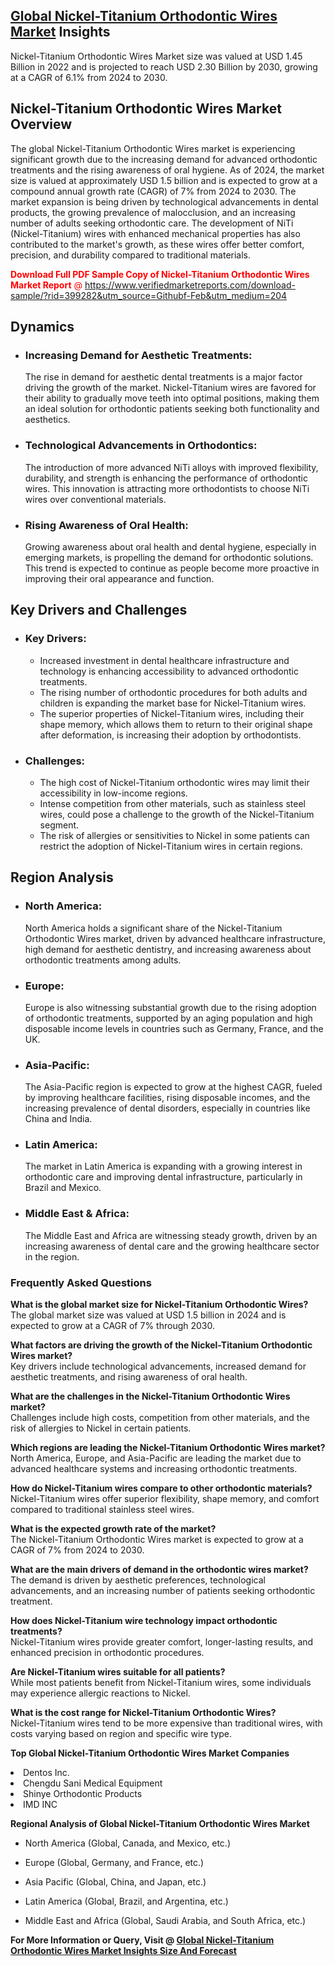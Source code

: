 <h2><a href="https://www.verifiedmarketreports.com/download-sample/?rid=399282&amp;utm_source=Githubf&amp;utm_medium=204" target="_blank">Global Nickel-Titanium Orthodontic Wires Market</a> Insights</h2><p>Nickel-Titanium Orthodontic Wires Market size was valued at USD 1.45 Billion in 2022 and is projected to reach USD 2.30 Billion by 2030, growing at a CAGR of 6.1% from 2024 to 2030.</p><p> <h2>Nickel-Titanium Orthodontic Wires Market Overview</h2> <p>The global Nickel-Titanium Orthodontic Wires market is experiencing significant growth due to the increasing demand for advanced orthodontic treatments and the rising awareness of oral hygiene. As of 2024, the market size is valued at approximately USD 1.5 billion and is expected to grow at a compound annual growth rate (CAGR) of 7% from 2024 to 2030. The market expansion is being driven by technological advancements in dental products, the growing prevalence of malocclusion, and an increasing number of adults seeking orthodontic care. The development of NiTi (Nickel-Titanium) wires with enhanced mechanical properties has also contributed to the market's growth, as these wires offer better comfort, precision, and durability compared to traditional materials.</p> <p><p><span class=""><span style="color: #ff0000;"><strong>Download Full PDF Sample Copy of Nickel-Titanium Orthodontic Wires Market Report</strong> @ </span><a href="https://www.verifiedmarketreports.com/download-sample/?rid=399282&amp;utm_source=Githubf-Feb&amp;utm_medium=204" target="_blank">https://www.verifiedmarketreports.com/download-sample/?rid=399282&amp;utm_source=Githubf-Feb&amp;utm_medium=204</a></span></p></p> <h2>Dynamics</h2> <ul> <li><h3>Increasing Demand for Aesthetic Treatments:</h3> The rise in demand for aesthetic dental treatments is a major factor driving the growth of the market. Nickel-Titanium wires are favored for their ability to gradually move teeth into optimal positions, making them an ideal solution for orthodontic patients seeking both functionality and aesthetics.</li> <li><h3>Technological Advancements in Orthodontics:</h3> The introduction of more advanced NiTi alloys with improved flexibility, durability, and strength is enhancing the performance of orthodontic wires. This innovation is attracting more orthodontists to choose NiTi wires over conventional materials.</li> <li><h3>Rising Awareness of Oral Health:</h3> Growing awareness about oral health and dental hygiene, especially in emerging markets, is propelling the demand for orthodontic solutions. This trend is expected to continue as people become more proactive in improving their oral appearance and function.</li> </ul> <h2>Key Drivers and Challenges</h2> <ul> <li><h3>Key Drivers:</h3> <ul> <li>Increased investment in dental healthcare infrastructure and technology is enhancing accessibility to advanced orthodontic treatments.</li> <li>The rising number of orthodontic procedures for both adults and children is expanding the market base for Nickel-Titanium wires.</li> <li>The superior properties of Nickel-Titanium wires, including their shape memory, which allows them to return to their original shape after deformation, is increasing their adoption by orthodontists.</li> </ul> </li> <li><h3>Challenges:</h3> <ul> <li>The high cost of Nickel-Titanium orthodontic wires may limit their accessibility in low-income regions.</li> <li>Intense competition from other materials, such as stainless steel wires, could pose a challenge to the growth of the Nickel-Titanium segment.</li> <li>The risk of allergies or sensitivities to Nickel in some patients can restrict the adoption of Nickel-Titanium wires in certain regions.</li> </ul> </li> </ul> <h2>Region Analysis</h2> <ul> <li><h3>North America:</h3> North America holds a significant share of the Nickel-Titanium Orthodontic Wires market, driven by advanced healthcare infrastructure, high demand for aesthetic dentistry, and increasing awareness about orthodontic treatments among adults.</li> <li><h3>Europe:</h3> Europe is also witnessing substantial growth due to the rising adoption of orthodontic treatments, supported by an aging population and high disposable income levels in countries such as Germany, France, and the UK.</li> <li><h3>Asia-Pacific:</h3> The Asia-Pacific region is expected to grow at the highest CAGR, fueled by improving healthcare facilities, rising disposable incomes, and the increasing prevalence of dental disorders, especially in countries like China and India.</li> <li><h3>Latin America:</h3> The market in Latin America is expanding with a growing interest in orthodontic care and improving dental infrastructure, particularly in Brazil and Mexico.</li> <li><h3>Middle East & Africa:</h3> The Middle East and Africa are witnessing steady growth, driven by an increasing awareness of dental care and the growing healthcare sector in the region.</li> </ul> <h3>Frequently Asked Questions</h3> <p><strong>What is the global market size for Nickel-Titanium Orthodontic Wires?</strong><br>The global market size was valued at USD 1.5 billion in 2024 and is expected to grow at a CAGR of 7% through 2030.</p> <p><strong>What factors are driving the growth of the Nickel-Titanium Orthodontic Wires market?</strong><br>Key drivers include technological advancements, increased demand for aesthetic treatments, and rising awareness of oral health.</p> <p><strong>What are the challenges in the Nickel-Titanium Orthodontic Wires market?</strong><br>Challenges include high costs, competition from other materials, and the risk of allergies to Nickel in certain patients.</p> <p><strong>Which regions are leading the Nickel-Titanium Orthodontic Wires market?</strong><br>North America, Europe, and Asia-Pacific are leading the market due to advanced healthcare systems and increasing orthodontic treatments.</p> <p><strong>How do Nickel-Titanium wires compare to other orthodontic materials?</strong><br>Nickel-Titanium wires offer superior flexibility, shape memory, and comfort compared to traditional stainless steel wires.</p> <p><strong>What is the expected growth rate of the market?</strong><br>The Nickel-Titanium Orthodontic Wires market is expected to grow at a CAGR of 7% from 2024 to 2030.</p> <p><strong>What are the main drivers of demand in the orthodontic wires market?</strong><br>The demand is driven by aesthetic preferences, technological advancements, and an increasing number of patients seeking orthodontic treatment.</p> <p><strong>How does Nickel-Titanium wire technology impact orthodontic treatments?</strong><br>Nickel-Titanium wires provide greater comfort, longer-lasting results, and enhanced precision in orthodontic procedures.</p> <p><strong>Are Nickel-Titanium wires suitable for all patients?</strong><br>While most patients benefit from Nickel-Titanium wires, some individuals may experience allergic reactions to Nickel.</p> <p><strong>What is the cost range for Nickel-Titanium Orthodontic Wires?</strong><br>Nickel-Titanium wires tend to be more expensive than traditional wires, with costs varying based on region and specific wire type.</p> </p><p><strong>Top Global Nickel-Titanium Orthodontic Wires Market Companies</strong></p><div data-test-id=""><p><li>Dentos Inc.</li><li> Chengdu Sani Medical Equipment</li><li> Shinye Orthodontic Products</li><li> IMD INC</li></p><div><strong>Regional Analysis of&nbsp;Global Nickel-Titanium Orthodontic Wires Market</strong></div><ul><li dir="ltr"><p dir="ltr">North America&nbsp;(Global, Canada, and Mexico, etc.)</p></li><li dir="ltr"><p dir="ltr">Europe (Global, Germany, and France, etc.)</p></li><li dir="ltr"><p dir="ltr">Asia Pacific&nbsp;(Global, China, and Japan, etc.)</p></li><li dir="ltr"><p dir="ltr">Latin America&nbsp;(Global, Brazil, and Argentina, etc.)</p></li><li dir="ltr">Middle East and Africa&nbsp;(Global, Saudi Arabia, and South Africa, etc.)</li></ul><p><strong>For More Information or Query, Visit @&nbsp;</strong><strong><a href="https://www.verifiedmarketreports.com/product/nickel-titanium-orthodontic-wires-market/?utm_source=Githubf&amp;utm_medium=204" target="_blank">Global Nickel-Titanium Orthodontic Wires Market Insights Size And Forecast</a></strong></p></div>

